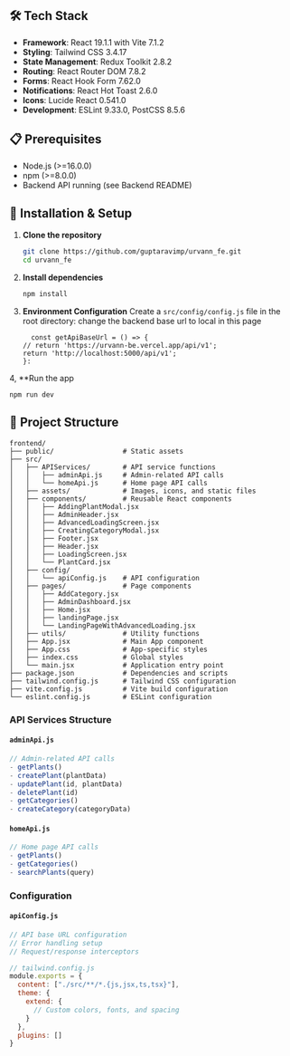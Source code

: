 ## 🛠️ Tech Stack

- **Framework**: React 19.1.1 with Vite 7.1.2
- **Styling**: Tailwind CSS 3.4.17
- **State Management**: Redux Toolkit 2.8.2
- **Routing**: React Router DOM 7.8.2
- **Forms**: React Hook Form 7.62.0
- **Notifications**: React Hot Toast 2.6.0
- **Icons**: Lucide React 0.541.0
- **Development**: ESLint 9.33.0, PostCSS 8.5.6

## 📋 Prerequisites

- Node.js (>=16.0.0)
- npm (>=8.0.0)
- Backend API running (see Backend README)

## 🔧 Installation & Setup

1. **Clone the repository**
   ```bash
   git clone https://github.com/guptaravimp/urvann_fe.git
   cd urvann_fe
   ```

2. **Install dependencies**
   ```bash
   npm install
   ```

3. **Environment Configuration**
   Create a `src/config/config.js` file in the root directory:
   change the backend base url to local in this page 
   ```
     const getApiBaseUrl = () => {
   // return 'https://urvann-be.vercel.app/api/v1';
   return 'http://localhost:5000/api/v1';
   }:
 4, **Run the app
 ```
npm run dev
```


## 📁 Project Structure

```
frontend/
├── public/                 # Static assets
├── src/
│   ├── APIServices/        # API service functions
│   │   ├── adminApi.js     # Admin-related API calls
│   │   └── homeApi.js      # Home page API calls
│   ├── assets/             # Images, icons, and static files
│   ├── components/         # Reusable React components
│   │   ├── AddingPlantModal.jsx
│   │   ├── AdminHeader.jsx
│   │   ├── AdvancedLoadingScreen.jsx
│   │   ├── CreatingCategoryModal.jsx
│   │   ├── Footer.jsx
│   │   ├── Header.jsx
│   │   ├── LoadingScreen.jsx
│   │   └── PlantCard.jsx
│   ├── config/
│   │   └── apiConfig.js    # API configuration
│   ├── pages/              # Page components
│   │   ├── AddCategory.jsx
│   │   ├── AdminDashboard.jsx
│   │   ├── Home.jsx
│   │   ├── landingPage.jsx
│   │   └── LandingPageWithAdvancedLoading.jsx
│   ├── utils/              # Utility functions
│   ├── App.jsx             # Main App component
│   ├── App.css             # App-specific styles
│   ├── index.css           # Global styles
│   └── main.jsx            # Application entry point
├── package.json            # Dependencies and scripts
├── tailwind.config.js      # Tailwind CSS configuration
├── vite.config.js          # Vite build configuration
└── eslint.config.js        # ESLint configuration
```


### API Services Structure

#### `adminApi.js`
```javascript
// Admin-related API calls
- getPlants()
- createPlant(plantData)
- updatePlant(id, plantData)
- deletePlant(id)
- getCategories()
- createCategory(categoryData)
```

#### `homeApi.js`
```javascript
// Home page API calls
- getPlants()
- getCategories()
- searchPlants(query)
```

### Configuration

#### `apiConfig.js`
```javascript
// API base URL configuration
// Error handling setup
// Request/response interceptors
```



```javascript
// tailwind.config.js
module.exports = {
  content: ["./src/**/*.{js,jsx,ts,tsx}"],
  theme: {
    extend: {
      // Custom colors, fonts, and spacing
    }
  },
  plugins: []
}
```


